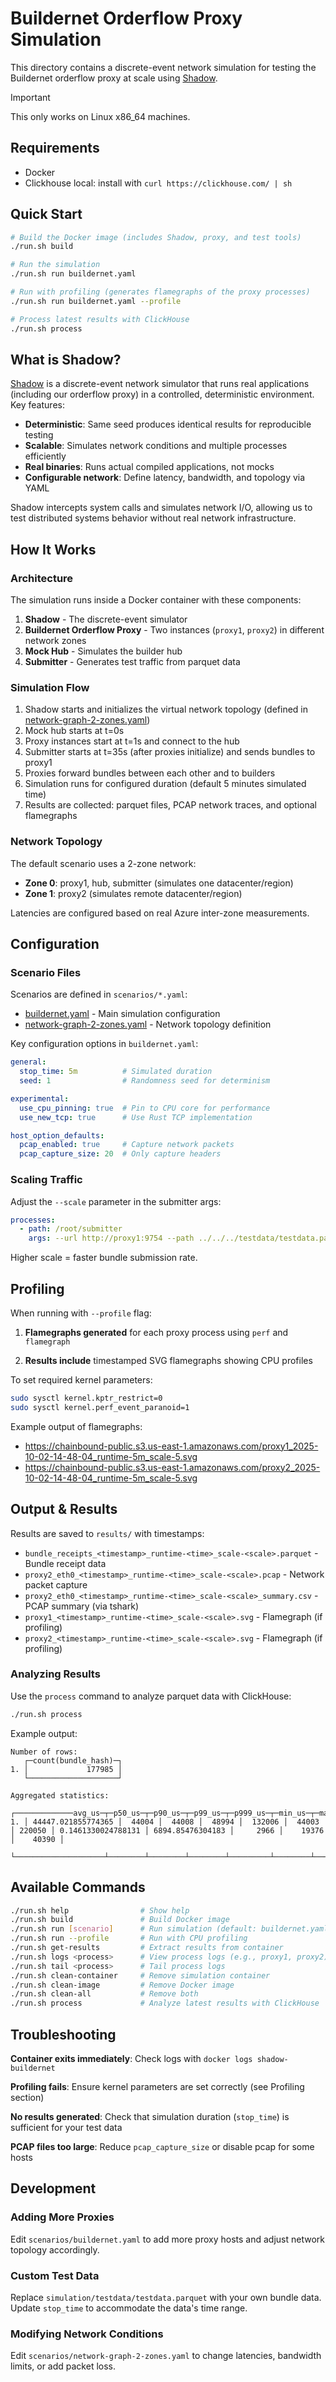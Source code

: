 # Buildernet Orderflow Proxy Simulation

This directory contains a discrete-event network simulation for testing the Buildernet orderflow proxy at scale using [Shadow](https://shadow.github.io/).

> [!IMPORTANT]
> This only works on Linux x86_64 machines.

## Requirements
- Docker
- Clickhouse local: install with `curl https://clickhouse.com/ | sh`

## Quick Start

```bash
# Build the Docker image (includes Shadow, proxy, and test tools)
./run.sh build

# Run the simulation
./run.sh run buildernet.yaml

# Run with profiling (generates flamegraphs of the proxy processes)
./run.sh run buildernet.yaml --profile

# Process latest results with ClickHouse
./run.sh process
```

## What is Shadow?

[Shadow](https://shadow.github.io/) is a discrete-event network simulator that runs real applications (including our orderflow proxy) in a controlled, deterministic environment. Key features:

- **Deterministic**: Same seed produces identical results for reproducible testing
- **Scalable**: Simulates network conditions and multiple processes efficiently
- **Real binaries**: Runs actual compiled applications, not mocks
- **Configurable network**: Define latency, bandwidth, and topology via YAML

Shadow intercepts system calls and simulates network I/O, allowing us to test distributed systems behavior without real network infrastructure.

## How It Works

### Architecture

The simulation runs inside a Docker container with these components:

1. **Shadow** - The discrete-event simulator
2. **Buildernet Orderflow Proxy** - Two instances (`proxy1`, `proxy2`) in different network zones
3. **Mock Hub** - Simulates the builder hub
4. **Submitter** - Generates test traffic from parquet data

### Simulation Flow

1. Shadow starts and initializes the virtual network topology (defined in [network-graph-2-zones.yaml](./scenarios/network-graph-2-zones.yaml))
2. Mock hub starts at t=0s
3. Proxy instances start at t=1s and connect to the hub
4. Submitter starts at t=35s (after proxies initialize) and sends bundles to proxy1
5. Proxies forward bundles between each other and to builders
6. Simulation runs for configured duration (default 5 minutes simulated time)
7. Results are collected: parquet files, PCAP network traces, and optional flamegraphs

### Network Topology

The default scenario uses a 2-zone network:
- **Zone 0**: proxy1, hub, submitter (simulates one datacenter/region)
- **Zone 1**: proxy2 (simulates remote datacenter/region)

Latencies are configured based on real Azure inter-zone measurements.

## Configuration

### Scenario Files

Scenarios are defined in `scenarios/*.yaml`:

- [buildernet.yaml](./scenarios/buildernet.yaml) - Main simulation configuration
- [network-graph-2-zones.yaml](./scenarios/network-graph-2-zones.yaml) - Network topology definition

Key configuration options in `buildernet.yaml`:

```yaml
general:
  stop_time: 5m          # Simulated duration
  seed: 1                # Randomness seed for determinism

experimental:
  use_cpu_pinning: true  # Pin to CPU core for performance
  use_new_tcp: true      # Use Rust TCP implementation

host_option_defaults:
  pcap_enabled: true     # Capture network packets
  pcap_capture_size: 20  # Only capture headers
```

### Scaling Traffic

Adjust the `--scale` parameter in the submitter args:

```yaml
processes:
  - path: /root/submitter
    args: --url http://proxy1:9754 --path ../../../testdata/testdata.parquet --scale 5
```

Higher scale = faster bundle submission rate.

## Profiling

When running with `--profile` flag:

1. **Flamegraphs generated** for each proxy process using `perf` and `flamegraph`

2. **Results include** timestamped SVG flamegraphs showing CPU profiles

To set required kernel parameters:
```bash
sudo sysctl kernel.kptr_restrict=0
sudo sysctl kernel.perf_event_paranoid=1
```

Example output of flamegraphs:
- https://chainbound-public.s3.us-east-1.amazonaws.com/proxy1_2025-10-02-14-48-04_runtime-5m_scale-5.svg
- https://chainbound-public.s3.us-east-1.amazonaws.com/proxy2_2025-10-02-14-48-04_runtime-5m_scale-5.svg

## Output & Results

Results are saved to `results/` with timestamps:

- `bundle_receipts_<timestamp>_runtime-<time>_scale-<scale>.parquet` - Bundle receipt data
- `proxy2_eth0_<timestamp>_runtime-<time>_scale-<scale>.pcap` - Network packet capture
- `proxy2_eth0_<timestamp>_runtime-<time>_scale-<scale>_summary.csv` - PCAP summary (via tshark)
- `proxy1_<timestamp>_runtime-<time>_scale-<scale>.svg` - Flamegraph (if profiling)
- `proxy2_<timestamp>_runtime-<time>_scale-<scale>.svg` - Flamegraph (if profiling)

### Analyzing Results

Use the `process` command to analyze parquet data with ClickHouse:

```bash
./run.sh process
```

Example output:
```
Number of rows:
   ┌─count(bundle_hash)─┐
1. │             177985 │
   └────────────────────┘

Aggregated statistics:
   ┌─────────────avg_us─┬─p50_us─┬─p90_us─┬─p99_us─┬─p999_us─┬─min_us─┬─max_us─┬────────────corr_tp─┬─────────avg_size─┬─p50_size─┬─p90_size─┬─p99_size─┐
1. │ 44447.021855774365 │  44004 │  44008 │  48994 │  132006 │  44003 │ 220050 │ 0.1461330024788131 │ 6894.85476304183 │     2966 │    19376 │    40390 │
   └────────────────────┴────────┴────────┴────────┴─────────┴────────┴────────┴────────────────────┴──────────────────┴──────────┴──────────┴──────────┘
```

## Available Commands

```bash
./run.sh help                # Show help
./run.sh build               # Build Docker image
./run.sh run [scenario]      # Run simulation (default: buildernet.yaml)
./run.sh run --profile       # Run with CPU profiling
./run.sh get-results         # Extract results from container
./run.sh logs <process>      # View process logs (e.g., proxy1, proxy2)
./run.sh tail <process>      # Tail process logs
./run.sh clean-container     # Remove simulation container
./run.sh clean-image         # Remove Docker image
./run.sh clean-all           # Remove both
./run.sh process             # Analyze latest results with ClickHouse
```

## Troubleshooting

**Container exits immediately**: Check logs with `docker logs shadow-buildernet`

**Profiling fails**: Ensure kernel parameters are set correctly (see Profiling section)

**No results generated**: Check that simulation duration (`stop_time`) is sufficient for your test data

**PCAP files too large**: Reduce `pcap_capture_size` or disable pcap for some hosts

## Development

### Adding More Proxies

Edit `scenarios/buildernet.yaml` to add more proxy hosts and adjust network topology accordingly.

### Custom Test Data

Replace `simulation/testdata/testdata.parquet` with your own bundle data. Update `stop_time` to accommodate the data's time range.

### Modifying Network Conditions

Edit `scenarios/network-graph-2-zones.yaml` to change latencies, bandwidth limits, or add packet loss.
